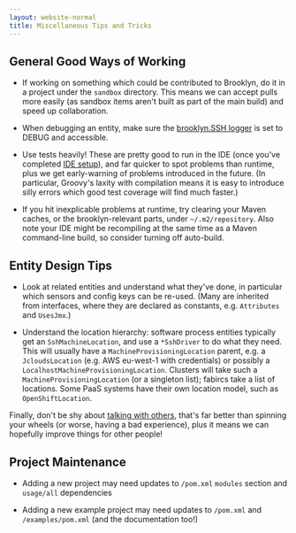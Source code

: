 ```yaml
---
layout: website-normal
title: Miscellaneous Tips and Tricks
---
```


## General Good Ways of Working

* If working on something which could be contributed to Brooklyn,
  do it in a project under the ``sandbox`` directory.
  This means we can accept pulls more easily (as sandbox items aren't built as part of the main build)
  and speed up collaboration.
  
* When debugging an entity, make sure the  [brooklyn.SSH logger](logging.html) is set to DEBUG and accessible.
 
* Use tests heavily!  These are pretty good to run in the IDE (once you've completed [IDE setup]({{site.path.guide}}/dev/env/ide/)),
  and far quicker to spot problems than runtime, plus we get early-warning of problems introduced in the future.
  (In particular, Groovy's laxity with compilation means it is easy to introduce silly errors which good test coverage will find much faster.)
  
* If you hit inexplicable problems at runtime, try clearing your Maven caches,
  or the brooklyn-relevant parts, under ``~/.m2/repository``.
  Also note your IDE might be recompiling at the same time as a Maven command-line build,
  so consider turning off auto-build.


<a name="EntityDesign"></a>

## Entity Design Tips

* Look at related entities and understand what they've done, in particular which
  sensors and config keys can be re-used.
  (Many are inherited from interfaces, where they are declared as constants,
  e.g. ``Attributes`` and ``UsesJmx``.)
  
* Understand the location hierarchy:  software process entities typically get an ``SshMachineLocation``,
  and use a ``*SshDriver`` to do what they need.  This will usually have a ``MachineProvisioningLocation`` parent, e.g. a
  ``JcloudsLocation`` (e.g. AWS eu-west-1 with credentials) or possibly a ``LocalhostMachineProvisioningLocation``.
  Clusters will take such a ``MachineProvisioningLocation`` (or a singleton list); fabircs take a list of locations.
  Some PaaS systems have their own location model, such as ``OpenShiftLocation``.

Finally, don't be shy about [talking with others]({{site.path.website}}/community/), 
that's far better than spinning your wheels (or worse, having a bad experience),
plus it means we can hopefully improve things for other people!


## Project Maintenance

* Adding a new project may need updates to ``/pom.xml`` ``modules`` section and ``usage/all`` dependencies
 
* Adding a new example project may need updates to ``/pom.xml`` and ``/examples/pom.xml`` (and the documentation too!)

